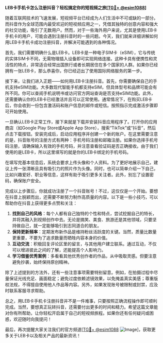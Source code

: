 **LEB卡手机卡怎么注册抖音？轻松搞定你的短视频之旅[[TG💪+ @esim1088](https://t.me/s/esim1088)]**

随着互联网技术的飞速发展，短视频平台已经成为人们生活中不可或缺的一部分。而抖音作为全球范围内最受欢迎的短视频应用之一，凭借其独特的创意内容和强大的社交功能，吸引了无数用户。然而，对于一些海外用户来说，尤其是使用LEB卡手机卡的用户，可能会遇到注册抖音时的一些问题。今天，我们就来详细讲解如何用LEB卡手机卡成功注册抖音，并解决可能遇到的各种情况。

首先，我们需要明确什么是LEB卡。LEB卡是一种电子SIM卡（eSIM），它与传统的实体SIM卡不同，无需物理插入设备即可实现网络连接。这种卡具有便携性和灵活性的特点，非常适合经常出国旅行或者长期居住在多个国家的人群。如果你已经拥有一张LEB卡，那么恭喜你，你已经迈出了使用国际网络服务的第一步。

接下来，让我们进入正题——如何用LEB卡注册抖音。首先，你需要确保自己的手机支持eSIM功能。大多数现代智能手机都支持eSIM，但具体型号和品牌可能会有所不同。你可以查阅手机说明书或访问官方网站查询是否支持eSIM功能。此外，还需要确认你的LEB卡已经激活并且可以正常使用。通常情况下，在购买LEB卡后，你会收到一份包含激活码和账户信息的邮件或短信。按照指示完成激活步骤即可开始使用。

一旦确认LEB卡正常工作，接下来就是下载并安装抖音应用程序了。打开你的应用商店（如Google Play Store或Apple App Store），搜索“TikTok”或“抖音”，然后点击下载按钮。安装完成后，启动应用程序并创建一个新的账户。在这里需要注意的是，抖音账号的注册方式有两种：手机号码注册和邮箱注册。如果你选择手机号码注册，请确保输入有效的手机号码，并注意查看验证码是否正确接收。由于我们使用的是LEB卡，所以这里填写的就是你的LEB卡绑定的手机号码。

在填写完基本信息后，系统会要求上传头像和个人资料。为了更好地展示自己，建议上传一张清晰且具有吸引力的照片作为头像。同时，也可以简单介绍一下自己，比如兴趣爱好、职业等信息，这样有助于吸引更多关注者。此外，别忘了设置密码，确保账户安全。

完成以上步骤后，你就成功注册了一个抖音账号！不过，这仅仅是一个开始。要想在抖音上脱颖而出，还需要不断努力制作高质量的内容。以下是一些小技巧，可以帮助你在抖音上获得更多点赞和关注：

1. **找到自己的风格**：每个人都有自己独特的个性和特点，尝试挖掘自己的特长，并将其融入到视频创作中去。无论是搞笑、美食、旅游还是其他领域，只要坚持做自己，就一定能够吸引到志同道合的朋友。
2. **保持更新频率**：定期发布新作品是维持粉丝活跃度的关键。当然，质量比数量更重要，不要为了追求数量而牺牲内容本身的价值。
3. **互动交流**：积极回复评论区里的留言，与其他用户建立联系。通过互动，不仅可以增进彼此之间的了解，还能提高个人影响力。
4. **学习借鉴优秀案例**：多看看其他优秀创作者的作品，从中吸取灵感。但要注意避免抄袭，始终保持原创精神。

除了上述提到的方法外，还有一些注意事项需要特别留意。例如，在拍摄过程中尽量保证光线充足、画面稳定；避免过度依赖滤镜效果，以免掩盖真实美感；尊重版权法规，不得擅自使用他人作品等内容。另外，如果发现账号被限制或封禁，应及时联系客服寻求帮助。

总之，用LEB卡手机卡注册抖音并不是一件难事，只要按照正确流程操作即可顺利完成。当然，要想真正玩转抖音，还需要付出更多的时间和精力。希望这篇文章能对你有所帮助，让你轻松开启属于自己的短视频旅程。如果你还有任何疑问或困惑，欢迎随时向我提问！

最后，再次提醒大家关注我们的官方频道[[TG💪+ @esim1088](https://t.me/s/esim1088) ![Image](https://i.postimg.cc/4NQfJmqS/Snipaste-2025-05-13-00-14-12.png)]，获取更多关于LEB卡以及相关产品的最新资讯！